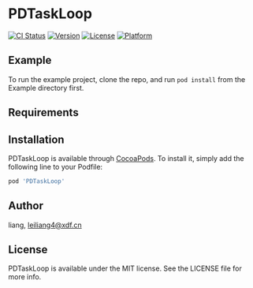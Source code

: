 # PDTaskLoop

[![CI Status](https://img.shields.io/travis/liang/PDTaskLoop.svg?style=flat)](https://travis-ci.org/liang/PDTaskLoop)
[![Version](https://img.shields.io/cocoapods/v/PDTaskLoop.svg?style=flat)](https://cocoapods.org/pods/PDTaskLoop)
[![License](https://img.shields.io/cocoapods/l/PDTaskLoop.svg?style=flat)](https://cocoapods.org/pods/PDTaskLoop)
[![Platform](https://img.shields.io/cocoapods/p/PDTaskLoop.svg?style=flat)](https://cocoapods.org/pods/PDTaskLoop)

## Example

To run the example project, clone the repo, and run `pod install` from the Example directory first.

## Requirements

## Installation

PDTaskLoop is available through [CocoaPods](https://cocoapods.org). To install
it, simply add the following line to your Podfile:

```ruby
pod 'PDTaskLoop'
```

## Author

liang, leiliang4@xdf.cn

## License

PDTaskLoop is available under the MIT license. See the LICENSE file for more info.
